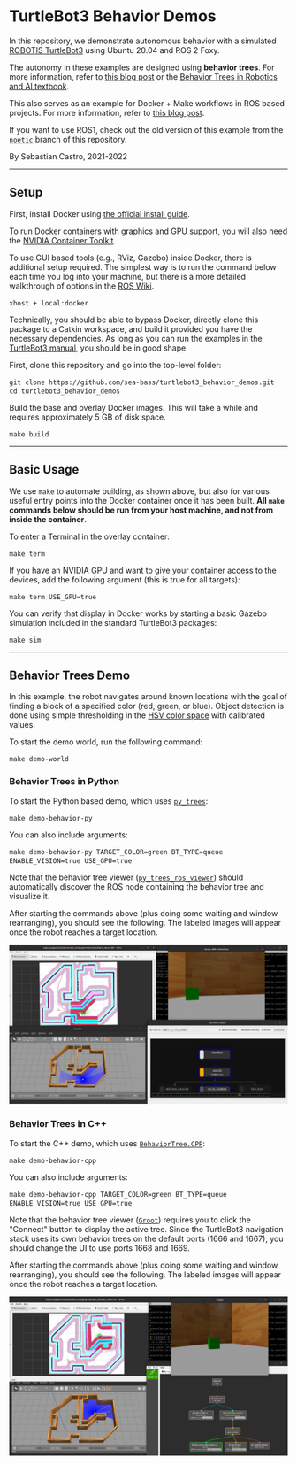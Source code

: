 # TurtleBot3 Behavior Demos
In this repository, we demonstrate autonomous behavior with a simulated [ROBOTIS TurtleBot3](https://emanual.robotis.com/docs/en/platform/turtlebot3/overview/#overview) using Ubuntu 20.04 and ROS 2 Foxy.

The autonomy in these examples are designed using **behavior trees**. For more information, refer to [this blog post](https://roboticseabass.com/2021/05/08/introduction-to-behavior-trees/) or the [Behavior Trees in Robotics and AI textbook](https://arxiv.org/abs/1709.00084).

This also serves as an example for Docker + Make workflows in ROS based projects. For more information, refer to [this blog post](https://roboticseabass.com/2021/04/21/docker-and-ros/).

If you want to use ROS1, check out the old version of this example from the [`noetic`](https://github.com/sea-bass/turtlebot3_behavior_demos/tree/noetic) branch of this repository.

By Sebastian Castro, 2021-2022

---

## Setup
First, install Docker using [the official install guide](https://docs.docker.com/engine/install/ubuntu/).

To run Docker containers with graphics and GPU support, you will also need the [NVIDIA Container Toolkit](https://github.com/NVIDIA/nvidia-docker).

To use GUI based tools (e.g., RViz, Gazebo) inside Docker, there is additional setup required. The simplest way is to run the command below each time you log into your machine, but there is a more detailed walkthrough of options in the [ROS Wiki](http://wiki.ros.org/docker/Tutorials/GUI).

```
xhost + local:docker
```

Technically, you should be able to bypass Docker, directly clone this package to a Catkin workspace, and build it provided you have the necessary dependencies. As long as you can run the examples in the [TurtleBot3 manual](https://emanual.robotis.com/docs/en/platform/turtlebot3/overview/#overview), you should be in good shape.

First, clone this repository and go into the top-level folder:

```
git clone https://github.com/sea-bass/turtlebot3_behavior_demos.git
cd turtlebot3_behavior_demos
```

Build the base and overlay Docker images. This will take a while and requires approximately 5 GB of disk space.

```
make build
```

---

## Basic Usage
We use `make` to automate building, as shown above, but also for various useful entry points into the Docker container once it has been built. **All `make` commands below should be run from your host machine, and not from inside the container**.

To enter a Terminal in the overlay container:

```
make term
```

If you have an NVIDIA GPU and want to give your container access to the devices, add the following argument (this is true for all targets):

```
make term USE_GPU=true
```

You can verify that display in Docker works by starting a basic Gazebo simulation included in the standard TurtleBot3 packages:

```
make sim
```

---

## Behavior Trees Demo
In this example, the robot navigates around known locations with the goal of finding a block of a specified color (red, green, or blue). Object detection is done using simple thresholding in the [HSV color space](https://en.wikipedia.org/wiki/HSL_and_HSV) with calibrated values.

To start the demo world, run the following command:

```
make demo-world
```

### Behavior Trees in Python

To start the Python based demo, which uses [`py_trees`](https://py-trees.readthedocs.io/en/devel/):

```
make demo-behavior-py
```

You can also include arguments: 

```
make demo-behavior-py TARGET_COLOR=green BT_TYPE=queue ENABLE_VISION=true USE_GPU=true
```

Note that the behavior tree viewer ([`py_trees_ros_viewer`](https://github.com/splintered-reality/py_trees_ros_viewer)) should automatically discover the ROS node containing the behavior tree and visualize it.

After starting the commands above (plus doing some waiting and window rearranging), you should see the following. The labeled images will appear once the robot reaches a target location.

![Example demo screenshot](./media/demo_screenshot_python.png)

### Behavior Trees in C++

To start the C++ demo, which uses [`BehaviorTree.CPP`](https://www.behaviortree.dev/):

```
make demo-behavior-cpp
```

You can also include arguments: 

```
make demo-behavior-cpp TARGET_COLOR=green BT_TYPE=queue ENABLE_VISION=true USE_GPU=true
```

Note that the behavior tree viewer ([`Groot`](https://github.com/BehaviorTree/Groot)) requires you to click the "Connect" button to display the active tree.
Since the TurtleBot3 navigation stack uses its own behavior trees on the default ports (1666 and 1667), you should change the UI to use ports 1668 and 1669.

After starting the commands above (plus doing some waiting and window rearranging), you should see the following. The labeled images will appear once the robot reaches a target location.

![Example demo screenshot](./media/demo_screenshot_cpp.png)
